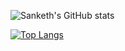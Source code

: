 
![Sanketh's GitHub stats](https://github-readme-stats.vercel.app/api?username=devil9809&show_icons=true&theme=algolia )


[![Top Langs](https://github-readme-stats.vercel.app/api/top-langs/?username=devil9809&layout=compact)](https://github.com/anuraghazra/github-readme-stats)
